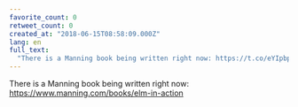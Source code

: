 ```yaml
---
favorite_count: 0
retweet_count: 0
created_at: "2018-06-15T08:58:09.000Z"
lang: en
full_text:
  "There is a Manning book being written right now: https://t.co/eYIpbpdqd1"
---
```


There is a Manning book being written right now:
<https://www.manning.com/books/elm-in-action>
